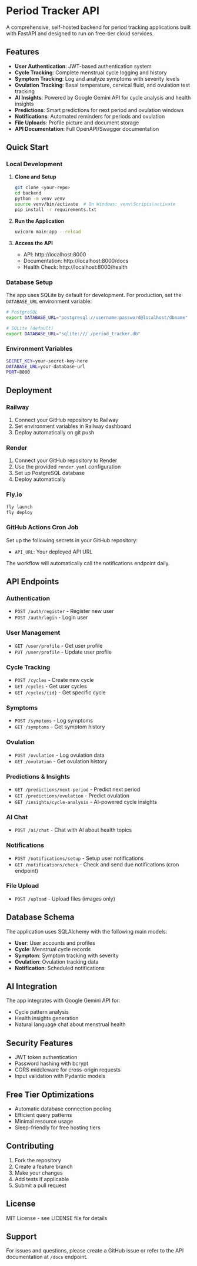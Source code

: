 
# Period Tracker API

A comprehensive, self-hosted backend for period tracking applications built with FastAPI and designed to run on free-tier cloud services.

## Features

- **User Authentication**: JWT-based authentication system
- **Cycle Tracking**: Complete menstrual cycle logging and history
- **Symptom Tracking**: Log and analyze symptoms with severity levels
- **Ovulation Tracking**: Basal temperature, cervical fluid, and ovulation test tracking
- **AI Insights**: Powered by Google Gemini API for cycle analysis and health insights
- **Predictions**: Smart predictions for next period and ovulation windows
- **Notifications**: Automated reminders for periods and ovulation
- **File Uploads**: Profile picture and document storage
- **API Documentation**: Full OpenAPI/Swagger documentation

## Quick Start

### Local Development

1. **Clone and Setup**
   ```bash
   git clone <your-repo>
   cd backend
   python -m venv venv
   source venv/bin/activate  # On Windows: venv\Scripts\activate
   pip install -r requirements.txt
   ```

2. **Run the Application**
   ```bash
   uvicorn main:app --reload
   ```

3. **Access the API**
   - API: http://localhost:8000
   - Documentation: http://localhost:8000/docs
   - Health Check: http://localhost:8000/health

### Database Setup

The app uses SQLite by default for development. For production, set the `DATABASE_URL` environment variable:

```bash
# PostgreSQL
export DATABASE_URL="postgresql://username:password@localhost/dbname"

# SQLite (default)
export DATABASE_URL="sqlite:///./period_tracker.db"
```

### Environment Variables

```bash
SECRET_KEY=your-secret-key-here
DATABASE_URL=your-database-url
PORT=8000
```

## Deployment

### Railway

1. Connect your GitHub repository to Railway
2. Set environment variables in Railway dashboard
3. Deploy automatically on git push

### Render

1. Connect your GitHub repository to Render
2. Use the provided `render.yaml` configuration
3. Set up PostgreSQL database
4. Deploy automatically

### Fly.io

```bash
fly launch
fly deploy
```

### GitHub Actions Cron Job

Set up the following secrets in your GitHub repository:
- `API_URL`: Your deployed API URL

The workflow will automatically call the notifications endpoint daily.

## API Endpoints

### Authentication
- `POST /auth/register` - Register new user
- `POST /auth/login` - Login user

### User Management
- `GET /user/profile` - Get user profile
- `PUT /user/profile` - Update user profile

### Cycle Tracking
- `POST /cycles` - Create new cycle
- `GET /cycles` - Get user cycles
- `GET /cycles/{id}` - Get specific cycle

### Symptoms
- `POST /symptoms` - Log symptoms
- `GET /symptoms` - Get symptom history

### Ovulation
- `POST /ovulation` - Log ovulation data
- `GET /ovulation` - Get ovulation history

### Predictions & Insights
- `GET /predictions/next-period` - Predict next period
- `GET /predictions/ovulation` - Predict ovulation
- `GET /insights/cycle-analysis` - AI-powered cycle insights

### AI Chat
- `POST /ai/chat` - Chat with AI about health topics

### Notifications
- `POST /notifications/setup` - Setup user notifications
- `GET /notifications/check` - Check and send due notifications (cron endpoint)

### File Upload
- `POST /upload` - Upload files (images only)

## Database Schema

The application uses SQLAlchemy with the following main models:

- **User**: User accounts and profiles
- **Cycle**: Menstrual cycle records
- **Symptom**: Symptom tracking with severity
- **Ovulation**: Ovulation tracking data
- **Notification**: Scheduled notifications

## AI Integration

The app integrates with Google Gemini API for:
- Cycle pattern analysis
- Health insights generation
- Natural language chat about menstrual health

## Security Features

- JWT token authentication
- Password hashing with bcrypt
- CORS middleware for cross-origin requests
- Input validation with Pydantic models

## Free Tier Optimizations

- Automatic database connection pooling
- Efficient query patterns
- Minimal resource usage
- Sleep-friendly for free hosting tiers

## Contributing

1. Fork the repository
2. Create a feature branch
3. Make your changes
4. Add tests if applicable
5. Submit a pull request

## License

MIT License - see LICENSE file for details

## Support

For issues and questions, please create a GitHub issue or refer to the API documentation at `/docs` endpoint.

